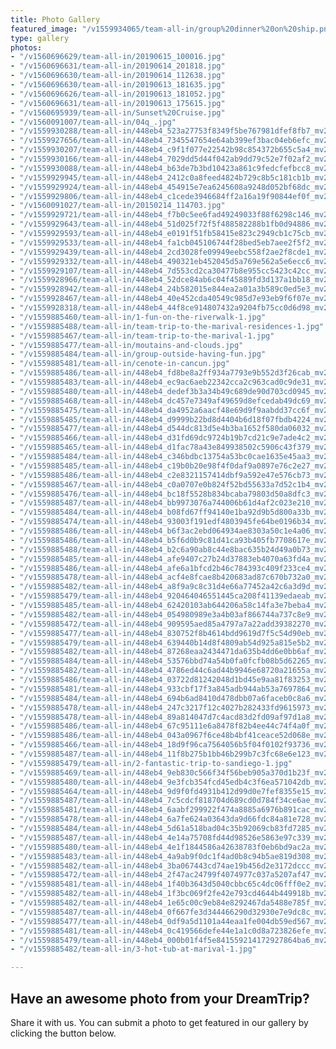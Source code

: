 ```yaml
---
title: Photo Gallery
featured_image: "/v1559934065/team-all-in/group%20dinner%20on%20ship.png"
type: gallery
photos:
- "/v1560696629/team-all-in/20190615_100016.jpg"
- "/v1560696631/team-all-in/20190614_201818.jpg"
- "/v1560696630/team-all-in/20190614_112638.jpg"
- "/v1560696630/team-all-in/20190613_181635.jpg"
- "/v1560696626/team-all-in/20190613_181052.jpg"
- "/v1560696631/team-all-in/20190613_175615.jpg"
- "/v1560695939/team-all-in/Sunset%20Cruise.jpg"
- "/v1560091007/team-all-in/04q_.jpg"
- "/v1559930288/team-all-in/448eb4_523a27753f8349f5be767981dfef8fb7_mv2_d_3264_2448_s_4_2.jpg"
- "/v1559927656/team-all-in/448eb4_7345547654e64ab399ef3bac04eb6efc_mv2_d_4200_3000_s_4_2.jpg"
- "/v1559930207/team-all-in/448eb4_c9f1f077e22542b98c854372b655c5a4_mv2_d_2149_2326_s_2-1.jpg"
- "/v1559930166/team-all-in/448eb4_7029dd5d44f042ab9dd79c52e7f02af2_mv2_d_3264_2448_s_4_2.jpg"
- "/v1559930088/team-all-in/448eb4_b63de7b3bd10423a861c9fedcfefbcc8_mv2_d_5312_2988_s_4_2.jpg"
- "/v1559929945/team-all-in/448eb4_2412c0a8feed4824b729c8b5c181cb1b_mv2_d_5312_2988_s_4_2.jpg"
- "/v1559929924/team-all-in/448eb4_454915e7ea6245608a9248d052bf68dc_mv2_d_2448_3264_s_4_2.jpg"
- "/v1559929806/team-all-in/448eb4_c1cede3946684ff2a16a19f90844ef0f_mv2_d_3264_2448_s_4_2.jpg"
- "/v1560091027/team-all-in/20150214_114703.jpg"
- "/v1559929721/team-all-in/448eb4_f7b0c5ee6fad49249033f88f6298c146_mv2_d_3264_2448_s_4_2.jpg"
- "/v1559929643/team-all-in/448eb4_51d025f72f5f488582288b1fb0d94886_mv2.jpg"
- "/v1559929593/team-all-in/448eb4_e0191f51fb58415e823c2949cb1c75cb_mv2_d_2448_3264_s_4_2.jpg"
- "/v1559929533/team-all-in/448eb4_fa1cb045106744f28bed5eb7aee2f5f2_mv2_d_2404_2080_s_2.jpg"
- "/v1559929439/team-all-in/448eb4_2cd3028fe09949eebc558f2ae2f8cde1_mv2_d_1569_1942_s_2.jpg"
- "/v1559929332/team-all-in/448eb4_490321eb452045d5a769e562a5e6ecc6_mv2_d_5312_2988_s_4_2.jpg"
- "/v1559929107/team-all-in/448eb4_7d553cd2ca30477b8e955cc5423c42cc_mv2_d_3264_1836_s_2.jpg"
- "/v1559928966/team-all-in/448eb4_52dce84ab6c04f45889fd3d137a1bb18_mv2_d_2988_5312_s_4_2.jpg"
- "/v1559928942/team-all-in/448eb4_24b582015e844ea2a01a3b589c0ed5e3_mv2_d_2988_5312_s_4_2-1.jpg"
- "/v1559928467/team-all-in/448eb4_40e452cda40549c985d7e93eb9f6f07e_mv2_d_5312_2988_s_4_2-1.jpg"
- "/v1559928318/team-all-in/448eb4_44f8ce914807432a9204fb75cc0d6d98_mv2_d_5312_2988_s_4_2.jpg"
- "/v1559885460/team-all-in/1-fun-on-the-riverwalk-1.jpg"
- "/v1559885488/team-all-in/team-trip-to-the-marival-residences-1.jpg"
- "/v1559885467/team-all-in/team-trip-to-the-marival-1.jpg"
- "/v1559885477/team-all-in/moutains-and-clouds.jpg"
- "/v1559885484/team-all-in/group-outside-having-fun.jpg"
- "/v1559885481/team-all-in/cenote-in-cancun.jpg"
- "/v1559885486/team-all-in/448eb4_fd8be8a2ff934a7793e9b552d3f26cab_mv2_d_4208_3120_s_4_2.jpg"
- "/v1559885483/team-all-in/448eb4_ec9ac6aeb22342cca2c963cad0c9de31_mv2_d_2988_5312_s_4_2.jpg"
- "/v1559885480/team-all-in/448eb4_dedef3b3a34b49c689de90d703cd0945_mv2_d_4000_6000_s_4_2.jpg"
- "/v1559885468/team-all-in/448eb4_dc457e7349af49659d8efcedab49dc69_mv2.jpg"
- "/v1559885475/team-all-in/448eb4_da4952a6aacf48e69d9f9aabdd37cc6f_mv2_d_2703_1850_s_2.jpg"
- "/v1559885485/team-all-in/448eb4_d9999b22bd8d4404b6d18f07fbdb4224_mv2_d_3872_2592_s_4_2.jpg"
- "/v1559885477/team-all-in/448eb4_d544dc813d5e4b3ba1652f580da06032_mv2_d_5312_2988_s_4_2.jpg"
- "/v1559885466/team-all-in/448eb4_d31fd69dc9724b19b7cd21c9e7ade4c2_mv2.jpg"
- "/v1559885465/team-all-in/448eb4_d1fac78a43e849938502c5906c43f379_mv2.jpg"
- "/v1559885484/team-all-in/448eb4_c346bdbc13754a53bc0cae1635e45aa3_mv2_d_1952_2341_s_2.jpg"
- "/v1559885485/team-all-in/448eb4_c19b0b20e98f4f0daf9a0897e76c2e27_mv2_d_3264_2448_s_4_2.jpg"
- "/v1559885486/team-all-in/448eb4_c2e8321157414dbf9a592e47e576cb73_mv2_d_2988_5312_s_4_2.jpg"
- "/v1559885467/team-all-in/448eb4_c0a0707e0b824f52bd55633a7d52c1b4_mv2.jpg"
- "/v1559885476/team-all-in/448eb4_bc18f5528b834bcaba79803d50a8dfc3_mv2_d_2657_1936_s_2.jpg"
- "/v1559885487/team-all-in/448eb4_bb9973076a744006b61d4af2c023e210_mv2_d_5312_2988_s_4_2.jpg"
- "/v1559885484/team-all-in/448eb4_b08fd67ff94140e1ba92d9b5d800a33b_mv2_d_3264_2448_s_4_2.jpg"
- "/v1559885474/team-all-in/448eb4_93003f191edf4803945fe64be0196b34_mv2_d_6000_4000_s_4_2.jpg"
- "/v1559885486/team-all-in/448eb4_b6f3ac2ebd064934ae8303a50c1e4a06_mv2_d_3264_2448_s_4_2.jpg"
- "/v1559885486/team-all-in/448eb4_b5f6d0b9c81d41ca93b405fb7708617e_mv2_d_3264_1952_s_2.jpg"
- "/v1559885488/team-all-in/448eb4_b2c6a90ab8c44e8bac635b24d49a0b73_mv2_d_6000_3173_s_4_2.jpg"
- "/v1559885485/team-all-in/448eb4_afe9407c27b24d37883eb4070a63fd4a_mv2_d_5312_2988_s_4_2.jpg"
- "/v1559885486/team-all-in/448eb4_afe6a1bfcd2b46c784393c409f233ce4_mv2_d_4608_3456_s_4_2.jpg"
- "/v1559885478/team-all-in/448eb4_acf4e8fcae8b420683ad87c670b732a0_mv2_d_3508_3024_s_4_2.jpg"
- "/v1559885482/team-all-in/448eb4_a8f9a9c8c31d4e66a77452a42c6a3d9d_mv2_d_3264_2448_s_4_2.jpg"
- "/v1559885479/team-all-in/448eb4_920464046551445ca208f41139edaeab_mv2_d_4000_6000_s_4_2.jpg"
- "/v1559885485/team-all-in/448eb4_62420103ab644206a58c14fa3e7beba4_mv2_d_3264_1952_s_2.jpg"
- "/v1559885482/team-all-in/448eb4_054980989e3a4b03af866744a737c8e9_mv2_d_5312_2988_s_4_2.jpg"
- "/v1559885472/team-all-in/448eb4_909595aed85a4797a7a22add39382270_mv2.jpg"
- "/v1559885477/team-all-in/448eb4_830752f8b4614bdd9619d7f5c54d90eb_mv2_d_3874_2673_s_4_2.jpg"
- "/v1559885479/team-all-in/448eb4_639440b14d8f4809ab54d925a815e5b2_mv2_d_3696_2448_s_4_2.jpg"
- "/v1559885482/team-all-in/448eb4_87268eaa2434471da635b4dd6e0bb6af_mv2_d_3264_2448_s_4_2.jpg"
- "/v1559885484/team-all-in/448eb4_53576bbd74a54b0fa0fcfb08b5d62265_mv2_d_3024_4032_s_4_2.jpg"
- "/v1559885482/team-all-in/448eb4_4786ed44c6ad44b9946e68720a21655a_mv2_d_3024_4032_s_4_2.jpg"
- "/v1559885486/team-all-in/448eb4_03722d81242048d1bd45e9aa81f83253_mv2_d_2988_5312_s_4_2.jpg"
- "/v1559885481/team-all-in/448eb4_933cbf17f3a845adb944ab53a7697864_mv2_d_5184_3456_s_4_2.jpg"
- "/v1559885484/team-all-in/448eb4_694b6ad8410d478dbb07a6faceb0c8a6_mv2_d_3264_1952_s_2.jpg"
- "/v1559885478/team-all-in/448eb4_247c3217f12c4027b282433fd9615973_mv2_d_3696_2448_s_4_2.jpg"
- "/v1559885478/team-all-in/448eb4_89a814047d7c4acd83d2fd09af97d1a8_mv2_d_2717_2038_s_2.jpg"
- "/v1559885486/team-all-in/448eb4_67c95111e6a8478f82b4ee44c74f4a0f_mv2_d_4608_3456_s_4_2.jpg"
- "/v1559885486/team-all-in/448eb4_043a0967f6ce48b4bf41ceace52d068e_mv2_d_5312_2988_s_4_2.jpg"
- "/v1559885466/team-all-in/448eb4_18d9f96ca7564056b5f04f0102f93736_mv2.jpg"
- "/v1559885487/team-all-in/448eb4_11f8b275b1bb46b299b7c3fc68e6e123_mv2_d_4000_6000_s_4_2.jpg"
- "/v1559885479/team-all-in/2-fantastic-trip-to-sandiego-1.jpg"
- "/v1559885469/team-all-in/448eb4_9eb830c566f34f56beb905a370d1b23f_mv2.jpg"
- "/v1559885480/team-all-in/448eb4_9e3fcb354fcd45edb4c3f6ea571042db_mv2_d_3696_2448_s_4_2.jpg"
- "/v1559885464/team-all-in/448eb4_9d9f0fd4931b412d99d0e7fef8355e15_mv2.jpg"
- "/v1559885487/team-all-in/448eb4_7c5cdcf818704d689cd0d784f34ce6ae_mv2_d_4032_2268_s_2.jpg"
- "/v1559885481/team-all-in/448eb4_6aabf299922f474a8885a6976b891cac_mv2_d_1952_3264_s_2.jpg"
- "/v1559885478/team-all-in/448eb4_6a7fe624a03643da9d66fdc84a81e728_mv2_d_1622_3083_s_2.jpg"
- "/v1559885484/team-all-in/448eb4_5d61a518bad04c35b92069cb83fd7285_mv2_d_3264_1952_s_2.jpg"
- "/v1559885487/team-all-in/448eb4_4e14a75708fd44d98526e5863e97c339_mv2_d_5312_2988_s_4_2.jpg"
- "/v1559885480/team-all-in/448eb4_4e1f1844586a42638783f0eb6bd9ac2a_mv2.jpg"
- "/v1559885483/team-all-in/448eb4_4a9ab9f0dc1f4ad0b8c94b5ae819d308_mv2_d_1952_3264_s_2.jpg"
- "/v1559885482/team-all-in/448eb4_3ba067443cd74ae19b456d2e3172dccc_mv2_d_3264_1952_s_2.jpg"
- "/v1559885472/team-all-in/448eb4_2f47ac24799f4074977c037a5207af47_mv2_d_6000_4000_s_4_2.jpg"
- "/v1559885481/team-all-in/448eb4_1f40b3643d5040cbbc65c4dc06fff0e2_mv2_d_4000_6000_s_4_2.jpg"
- "/v1559885482/team-all-in/448eb4_1f3bc069f2fe42e793cd4644b449918b_mv2_d_2988_5312_s_4_2.jpg"
- "/v1559885482/team-all-in/448eb4_1e65c00c9eb84e8292467da5488e785f_mv2_d_3696_2448_s_4_2.jpg"
- "/v1559885487/team-all-in/448eb4_0f667fe3d344466290d32930e7e9dc8c_mv2_d_1952_3264_s_2.jpg"
- "/v1559885477/team-all-in/448eb4_0df9a5d1101a44eaa1fe004db59ed567_mv2_d_1952_3264_s_2.jpg"
- "/v1559885481/team-all-in/448eb4_0c419566defe44e1a1c0d8a723826efe_mv2_d_2338_1700_s_2.jpg"
- "/v1559885479/team-all-in/448eb4_000b01f4f5e841559214172927864ba6_mv2_d_3696_2448_s_4_2.jpg"
- "/v1559885482/team-all-in/3-hot-tub-at-marival-1.jpg"

---
```

## Have an awesome photo from your DreamTrip?

Share it with us. You can submit a photo to get featured in our gallery by clicking the button below.